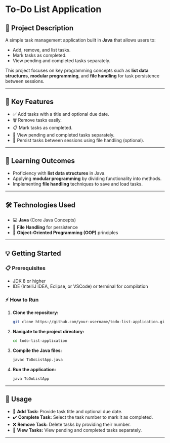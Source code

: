 # To-Do List Application

## 📌 **Project Description**
A simple task management application built in **Java** that allows users to:
- Add, remove, and list tasks.
- Mark tasks as completed.
- View pending and completed tasks separately.

This project focuses on key programming concepts such as **list data structures**, **modular programming**, and **file handling** for task persistence between sessions.

---

## 🚀 **Key Features**
- ✅ Add tasks with a title and optional due date.
- 🗑️ Remove tasks easily.
- 📋 Mark tasks as completed.
- 📂 View pending and completed tasks separately.
- 💾 Persist tasks between sessions using file handling (optional).

---

## 🎯 **Learning Outcomes**
- Proficiency with **list data structures** in Java.
- Applying **modular programming** by dividing functionality into methods.
- Implementing **file handling** techniques to save and load tasks.

---

## 🛠️ **Technologies Used**
- 💻 **Java** (Core Java Concepts)
- 📝 **File Handling** for persistence
- 🧩 **Object-Oriented Programming (OOP)** principles

---

## 💡 **Getting Started**

### 📋 **Prerequisites**
- JDK 8 or higher
- IDE (IntelliJ IDEA, Eclipse, or VSCode) or terminal for compilation

### ⚡ **How to Run**
1. **Clone the repository:**
   ```bash
   git clone https://github.com/your-username/todo-list-application.git
   ```

2. **Navigate to the project directory:**
   ```bash
   cd todo-list-application
   ```

3. **Compile the Java files:**
   ```bash
   javac ToDoListApp.java
   ```

4. **Run the application:**
   ```bash
   java ToDoListApp
   ```

---

## 📝 **Usage**
- 📌 **Add Task:** Provide task title and optional due date.
- ✔️ **Complete Task:** Select the task number to mark it as completed.
- ❌ **Remove Task:** Delete tasks by providing their number.
- 🔄 **View Tasks:** View pending and completed tasks separately.

---


